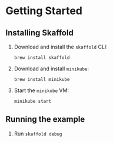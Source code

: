 # Getting Started

## Installing Skaffold

1. Download and install the `skaffold` CLI:
   ```
   brew install skaffold
   ```
1. Download and install `minikube`:
   ```
   brew install minikube
   ```
1. Start the `minikube` VM:
   ```
   minikube start
   ```

## Running the example

1. Run `skaffold debug`
